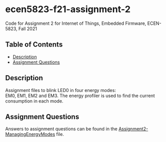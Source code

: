# ecen5823-f21-assignment-2
Code for Assignment 2 for Internet of Things, Embedded Firmware, ECEN-5823, Fall 2021


## Table of Contents
* [Description](#description)
* [Assignment Questions](#assignmentquestions)

## Description
Assignment files to blink LED0 in four energy modes:  
EM0, EM1, EM2 and EM3. The energy profiler is used to find the current consumption in each mode.

## Assignment Questions
Answers to assignment questions can be found in the [Assignment2-ManagingEnergyModes](https://github.com/CU-ECEN-5823/ecen5823-assignment1-DhruvHMehta/blob/main/questions/Assignment2-ManagingEnergyModes.md) file. 
